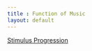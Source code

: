 ```yaml
---
title : Function of Music
layout: default
---
```


[Stimulus Progression](https://en.wikipedia.org/wiki/Muzak#Stimulus_Progression)
